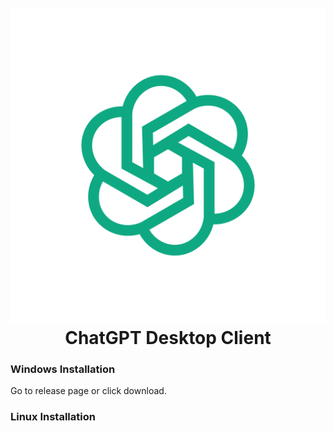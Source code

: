 <h1 align="center">
  <br>
  <a href="https://github.com/mkdirlove/chatgpt-desktop"><img src="https://github.com/mkdirlove/chatgpt-desktop/blob/main/icon.png" alt="chatgpt-desktop"></a>
  <br>
  ChatGPT Desktop Client
  <br>
</h1>

### Windows Installation
Go to release page or click download.

### Linux Installation
